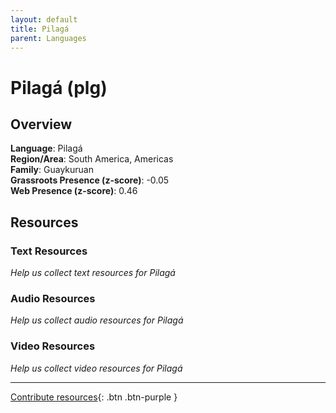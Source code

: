 ```yaml
---
layout: default
title: Pilagá
parent: Languages
---
```


# Pilagá (plg)

## Overview

**Language**: Pilagá  
**Region/Area**: South America, Americas  
**Family**: Guaykuruan  
**Grassroots Presence (z-score)**: -0.05  
**Web Presence (z-score)**: 0.46  

## Resources

### Text Resources
*Help us collect text resources for Pilagá*

### Audio Resources
*Help us collect audio resources for Pilagá*

### Video Resources
*Help us collect video resources for Pilagá*

---

[Contribute resources](https://forms.office.com/e/1SfLJx3u1r){: .btn .btn-purple }
